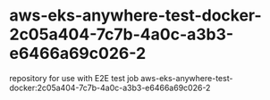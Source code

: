 # aws-eks-anywhere-test-docker-2c05a404-7c7b-4a0c-a3b3-e6466a69c026-2
repository for use with E2E test job aws-eks-anywhere-test-docker:2c05a404-7c7b-4a0c-a3b3-e6466a69c026-2
